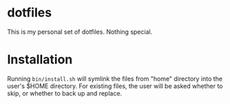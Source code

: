 dotfiles
========

This is my personal set of dotfiles.  Nothing special.


Installation
===========

Running `bin/install.sh` will symlink the files from "home" directory into the
user's $HOME directory.  For existing files, the user will be asked whether to
skip, or whether to back up and replace.
